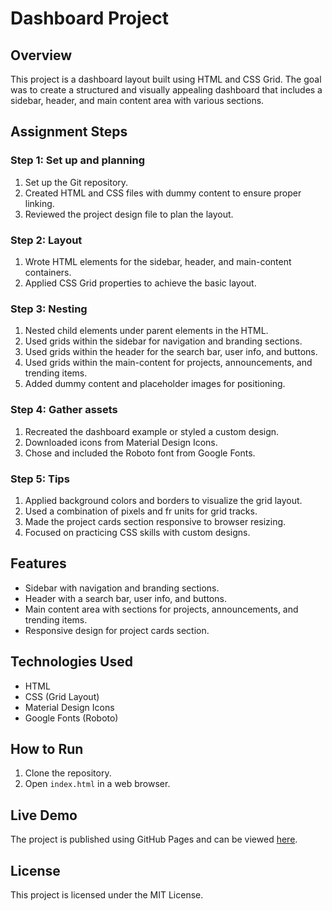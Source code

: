 # Dashboard Project

## Overview
This project is a dashboard layout built using HTML and CSS Grid. The goal was to create a structured and visually appealing dashboard that includes a sidebar, header, and main content area with various sections.

## Assignment Steps

### Step 1: Set up and planning
1. Set up the Git repository.
2. Created HTML and CSS files with dummy content to ensure proper linking.
3. Reviewed the project design file to plan the layout.

### Step 2: Layout
1. Wrote HTML elements for the sidebar, header, and main-content containers.
2. Applied CSS Grid properties to achieve the basic layout.

### Step 3: Nesting
1. Nested child elements under parent elements in the HTML.
2. Used grids within the sidebar for navigation and branding sections.
3. Used grids within the header for the search bar, user info, and buttons.
4. Used grids within the main-content for projects, announcements, and trending items.
5. Added dummy content and placeholder images for positioning.

### Step 4: Gather assets
1. Recreated the dashboard example or styled a custom design.
2. Downloaded icons from Material Design Icons.
3. Chose and included the Roboto font from Google Fonts.

### Step 5: Tips
1. Applied background colors and borders to visualize the grid layout.
2. Used a combination of pixels and fr units for grid tracks.
3. Made the project cards section responsive to browser resizing.
4. Focused on practicing CSS skills with custom designs.

## Features
- Sidebar with navigation and branding sections.
- Header with a search bar, user info, and buttons.
- Main content area with sections for projects, announcements, and trending items.
- Responsive design for project cards section.

## Technologies Used
- HTML
- CSS (Grid Layout)
- Material Design Icons
- Google Fonts (Roboto)

## How to Run
1. Clone the repository.
2. Open `index.html` in a web browser.

## Live Demo
The project is published using GitHub Pages and can be viewed [here](https://ezhostforall.github.io/dashboard/).

## License
This project is licensed under the MIT License.
